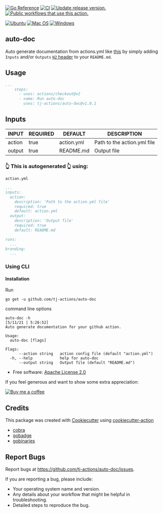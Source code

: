 [![Go Reference](https://pkg.go.dev/badge/github.com/tj-actions/auto-doc.svg)](https://pkg.go.dev/github.com/tj-actions/auto-doc)
[![CI](https://github.com/tj-actions/auto-doc/workflows/CI/badge.svg)](https://github.com/tj-actions/auto-doc/actions?query=workflow%3ACI)
[![Update release version.](https://github.com/tj-actions/auto-doc/workflows/Update%20release%20version./badge.svg)](https://github.com/tj-actions/auto-doc/actions?query=workflow%3A%22Update+release+version.%22)
[![Public workflows that use this action.](https://img.shields.io/endpoint?url=https%3A%2F%2Fapi-tj-actions1.vercel.app%2Fapi%2Fgithub-actions%2Fused-by%3Faction%3Dtj-actions%2Fauto-doc%26badge%3Dtrue)](https://github.com/search?o=desc\&q=tj-actions+auto-doc+language%3AYAML\&s=\&type=Code)


[![Ubuntu](https://img.shields.io/badge/Ubuntu-E95420?logo=ubuntu\&logoColor=white)](https://docs.github.com/en/actions/reference/workflow-syntax-for-github-actions#jobsjob_idruns-on)
[![Mac OS](https://img.shields.io/badge/mac%20os-000000?logo=macos\&logoColor=F0F0F0)](https://docs.github.com/en/actions/reference/workflow-syntax-for-github-actions#jobsjob_idruns-on)
[![Windows](https://img.shields.io/badge/Windows-0078D6?logo=windows\&logoColor=white)](https://docs.github.com/en/actions/reference/workflow-syntax-for-github-actions#jobsjob_idruns-on)

## auto-doc

Auto generate documentation from actions.yml like [this](#inputs) by simply adding `Inputs` and/or `Outputs` [`H2` header](https://github.com/adam-p/markdown-here/wiki/Markdown-Cheatsheet#headers) to your `README.md`.

## Usage

```yaml
...
    steps:
      - uses: actions/checkout@v2
      - name: Run auto-doc
        uses: tj-actions/auto-doc@v1.0.1
```

## Inputs

<!-- AUTO-DOC-INPUT:START - Do not remove or modify this section --> 

| INPUT  | REQUIRED |  DEFAULT   |         DESCRIPTION         |
|--------|----------|------------|-----------------------------|
| action | true     | action.yml | Path to the action.yml file |
| output | true     | README.md  | Output file                 |

<!-- AUTO-DOC-INPUT:END -->






























### 👆 This is autogenerated 👆 using:

`action.yml`

```yaml
...
inputs:
  action:
    description: 'Path to the action.yml file'
    required: true
    default: action.yml
  output:
    description: 'Output file'
    required: true
    default: README.md

runs:
  ...
branding:
  ...
```

### Using CLI

#### Installation

Run

    go get -u github.com/tj-actions/auto-doc

command line options

    auto-doc -h                                                                                                                               [5/11/21 | 5:26:52]
    Auto generate documentation for your github action.

    Usage:
      auto-doc [flags]

    Flags:
          --action string   action config file (default "action.yml")
      -h, --help            help for auto-doc
          --output string   Output file (default "README.md")

*   Free software: [Apache License 2.0](LICENSE)

If you feel generous and want to show some extra appreciation:

[![Buy me a coffee][buymeacoffee-shield]][buymeacoffee]

[buymeacoffee]: https://www.buymeacoffee.com/jackton1

[buymeacoffee-shield]: https://www.buymeacoffee.com/assets/img/custom_images/orange_img.png

## Credits

This package was created with [Cookiecutter](https://github.com/cookiecutter/cookiecutter) using [cookiecutter-action](https://github.com/tj-actions/cookiecutter-action)

*   [cobra](https://github.com/spf13/cobra/cobra)
*   [gobadge](https://github.com/AlexBeauchemin/gobadge)
*   [gobinaries](https://github.com/tj/gobinaries)

## Report Bugs

Report bugs at https://github.com/tj-actions/auto-doc/issues.

If you are reporting a bug, please include:

*   Your operating system name and version.
*   Any details about your workflow that might be helpful in troubleshooting.
*   Detailed steps to reproduce the bug.
